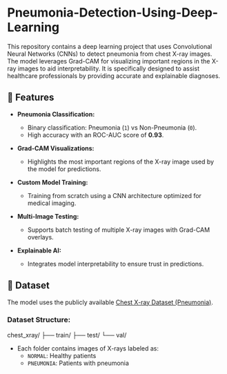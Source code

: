 # Pneumonia-Detection-Using-Deep-Learning

This repository contains a deep learning project that uses Convolutional Neural Networks (CNNs) to detect pneumonia from chest X-ray images. The model leverages Grad-CAM for visualizing important regions in the X-ray images to aid interpretability. It is specifically designed to assist healthcare professionals by providing accurate and explainable diagnoses.

## 🚀 Features

- **Pneumonia Classification:**
  - Binary classification: Pneumonia (`1`) vs Non-Pneumonia (`0`).
  - High accuracy with an ROC-AUC score of **0.93**.

- **Grad-CAM Visualizations:**
  - Highlights the most important regions of the X-ray image used by the model for predictions.

- **Custom Model Training:**
  - Training from scratch using a CNN architecture optimized for medical imaging.

- **Multi-Image Testing:**
  - Supports batch testing of multiple X-ray images with Grad-CAM overlays.

- **Explainable AI:**
  - Integrates model interpretability to ensure trust in predictions.

## 📂 Dataset

The model uses the publicly available [Chest X-ray Dataset (Pneumonia)](https://www.kaggle.com/datasets/paultimothymooney/chest-xray-pneumonia).

### Dataset Structure:
chest_xray/ ├── train/ ├── test/ └── val/

- Each folder contains images of X-rays labeled as:
  - `NORMAL`: Healthy patients
  - `PNEUMONIA`: Patients with pneumonia
